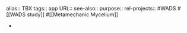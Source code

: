 alias:: TBX
tags:: app
URL::
see-also::
purpose::
rel-projects:: #WADS #[[WADS study]] #[[Metamechanic Mycelium]]

-
